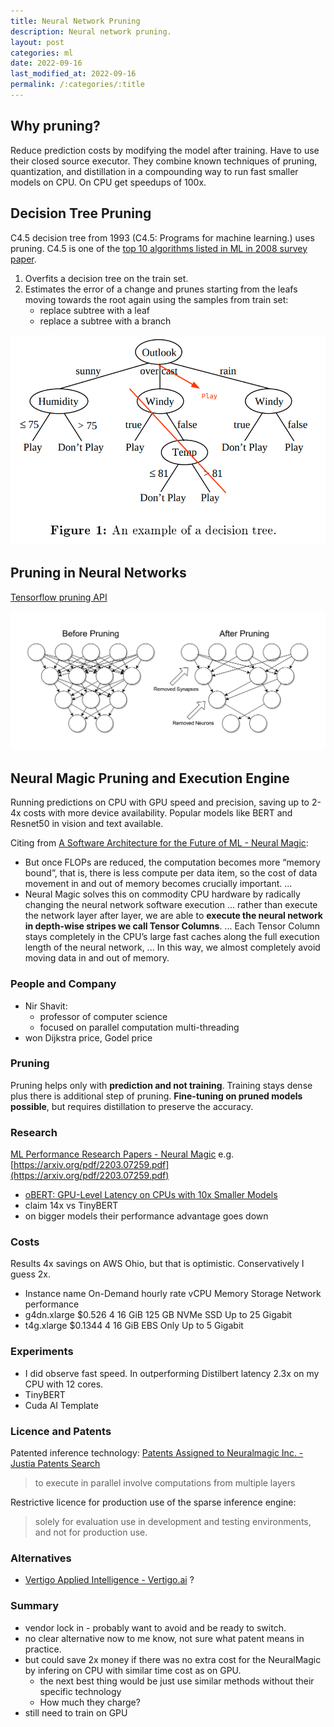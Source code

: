 ```yaml
---
title: Neural Network Pruning
description: Neural network pruning.
layout: post
categories: ml
date: 2022-09-16
last_modified_at: 2022-09-16
permalink: /:categories/:title
---
```



## Why pruning?
Reduce prediction costs by modifying the model after training.
Have to use their closed source executor.
They combine known techniques of pruning, quantization, and distillation in a compounding way to run fast smaller models on CPU. On CPU get speedups of 100x.


## Decision Tree Pruning
C4.5 decision tree from 1993 (C4.5: Programs for machine learning.) uses pruning. C4.5 is one of the [top 10 algorithms listed in ML in 2008 survey paper](http://www.cs.umd.edu/~samir/498/10Algorithms-08.pdf).
1. Overfits a decision tree on the train set.
2. Estimates the error of a change and prunes starting from the leafs moving towards the root again using the samples from train set:
   - replace subtree with a leaf 
   - replace a subtree with a branch


![](/images/decision_tree_pruning__kijsirikul_2001.png)


## Pruning in Neural Networks

[Tensorflow pruning API](https://blog.tensorflow.org/2019/05/tf-model-optimization-toolkit-pruning-API.html)


![Neural Network before and after pruning (CrumpledBenito CCBYSA4)](/images/neural_network_before_after_pruning_CrumpledBenito_cc_by_sa_4_0.png)


## Neural Magic Pruning and Execution Engine
Running predictions on CPU with GPU speed and precision, saving up to 2-4x costs with more device availability.
Popular models like BERT and Resnet50 in vision and text available. 


Citing from [A Software Architecture for the Future of ML - Neural Magic](https://neuralmagic.com/technology/):
- But once FLOPs are reduced, the computation becomes more “memory bound”, that is, there is less compute per data item, so the cost of data movement in and out of memory becomes crucially important. ...
- Neural Magic solves this on commodity CPU hardware by radically changing the neural network software execution ... rather than execute the network layer after layer, we are able to **execute the neural network in depth-wise stripes we call Tensor Columns**. ... Each Tensor Column stays completely in the CPU’s large fast caches along the full execution length of the neural network, ... In this way, we almost completely avoid moving data in and out of memory.
 

### People and Company
- Nir Shavit:
	- professor of computer science
	- focused on parallel computation multi-threading
- won Dijkstra price, Godel price

### Pruning
Pruning helps only with **prediction and not training**.
Training stays dense plus there is additional step of pruning.
**Fine-tuning on pruned models possible**, but requires distillation to preserve the accuracy.

### Research
[ML Performance Research Papers - Neural Magic](https://neuralmagic.com/resources/technical-papers/)
e.g. [https://arxiv.org/pdf/2203.07259.pdf](https://arxiv.org/pdf/2203.07259.pdf)
- [oBERT: GPU-Level Latency on CPUs with 10x Smaller Models](https://neuralmagic.com/blog/obert/)
- claim 14x vs TinyBERT
- on bigger models their performance advantage goes down


### Costs
Results 4x savings on AWS Ohio, but that is optimistic. Conservatively I guess 2x.
- Instance name On-Demand hourly rate vCPU Memory Storage Network performance
- g4dn.xlarge	$0.526	4	16 GiB	125 GB NVMe SSD	Up to 25 Gigabit
- t4g.xlarge	$0.1344	4	16 GiB	EBS Only	Up to 5 Gigabit


### Experiments
- I did observe fast speed. In outperforming Distilbert latency 2.3x on my CPU with 12 cores.
- TinyBERT
- Cuda AI Template


### Licence and Patents
Patented inference technology: [Patents Assigned to Neuralmagic Inc. - Justia Patents Search](https://patents.justia.com/assignee/neuralmagic-inc)
> to execute in parallel involve computations from multiple layers

Restrictive licence for production use of the sparse inference engine:
> solely for evaluation  use in development and testing environments, and not for production use.


### Alternatives
- [Vertigo Applied Intelligence - Vertigo.ai](https://vertigo.ai/) ?

### Summary
- vendor lock in - probably want to avoid and be ready to switch.
- no clear alternative now to me know, not sure what patent means in practice.
- but could save 2x money if there was no extra cost for the NeuralMagic by infering on CPU with similar time cost as on GPU. 
	- the next best thing would be just use similar methods without their specific technology
	- How much they charge?
- still need to train on GPU